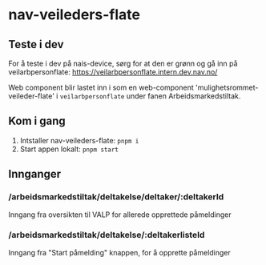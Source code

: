 # nav-veileders-flate

## Teste i dev

For å teste i dev på nais-device, sørg for at den er grønn og gå inn på veilarbpersonflate: https://veilarbpersonflate.intern.dev.nav.no/

Web component blir lastet inn i som en web-component 'mulighetsrommet-veileder-flate' i `veilarbpersonflate` under fanen Arbeidsmarkedstiltak.

## Kom i gang

1. Intstaller nav-veileders-flate: `pnpm i`
2. Start appen lokalt: `pnpm start`

## Innganger

### /arbeidsmarkedstiltak/deltakelse/deltaker/:deltakerId

Inngang fra oversikten til VALP for allerede opprettede påmeldinger

### /arbeidsmarkedstiltak/deltakelse/:deltakerlisteId

Inngang fra "Start påmelding" knappen, for å opprette påmeldinger
